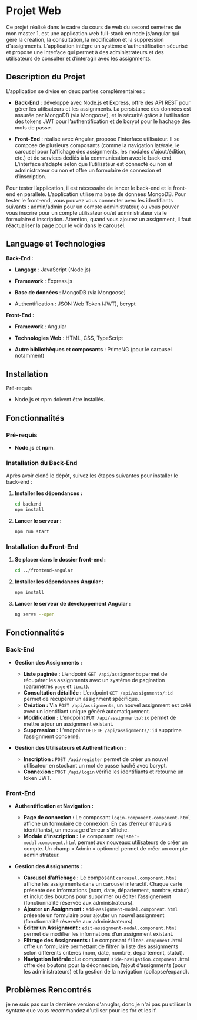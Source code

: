 # Projet Web
Ce projet réalisé dans le cadre du cours de web du second semetres de mon master 1, est une application web full-stack en node js/angular qui gère la création, la consultation, la modification et la suppression d’assignments. L’application intègre un système d’authentification sécurisé et propose une interface qui permet à des administrateurs et des utilisateurs de consulter et d’interagir avec les assignments.
## Description du Projet
L’application se divise en deux parties complémentaires :

- **Back-End** : développé avec Node.js et Express,  offre des API REST pour gérer les utilisateurs et les assignments. La persistance des données est assurée par MongoDB (via Mongoose), et la sécurité  grâce à l’utilisation des tokens JWT pour l’authentification et de bcrypt pour le hachage des mots de passe.

- **Front-End** : réalisé avec Angular, propose l'interface utilisateur. Il se compose de plusieurs composants (comme la navigation latérale, le carousel pour l’affichage des assignments, les modales d’ajout/édition, etc.) et de services dédiés à la communication avec le back-end. L’interface s’adapte selon que l’utilisateur est connecté ou non et administrateur ou non et offre un formulaire de connexion et d’inscription.

Pour tester l’application, il est nécessaire de lancer le back-end et le front-end en parallèle. L’application utilise ma base de données MongoDB.
Pour tester le front-end, vous pouvez vous connecter avec les identifiants suivants : admin/admin pour un compte administrateur, ou vous pouver vous inscrire pour un compte utilisateur ou/et administrateur via le formulaire d'inscription.
Attention, quand vous ajoutez un assignment, il faut réactualiser la page pour le voir dans le carousel.

## Language et Technologies
**Back-End :**

- **Langage** : JavaScript (Node.js)

- **Framework** : Express.js

- **Base de données** : MongoDB (via Mongoose)

- Authentification : JSON Web Token (JWT), bcrypt


**Front-End :**

- **Framework** : Angular

- **Technologies Web** : HTML, CSS, TypeScript

- **Autre bibliothèques et composants**  : PrimeNG (pour le carousel notamment)


## Installation
Pré-requis
- Node.js et npm doivent être installés.

## Fonctionnalités

### Pré-requis

- **Node.js** et **npm**.

### Installation du Back-End

Après avoir cloné le dépôt, suivez les étapes suivantes pour installer le back-end :

1. **Installer les dépendances :**
   ```bash
   cd backend
   npm install
   ```

2. **Lancer le serveur :**
   ```bash
   npm run start
   ```

### Installation du Front-End

1. **Se placer dans le dossier front-end :**
   ```bash
   cd ../frontend-angular
   ```

2. **Installer les dépendances Angular :**
   ```bash
   npm install 
   ```

3. **Lancer le serveur de développement Angular :**
   ```bash
   ng serve --open
   ```
## Fonctionnalités

### Back-End
- **Gestion des Assignments :**
    - **Liste paginée :** L’endpoint `GET /api/assignments` permet de récupérer les assignments avec un système de pagination (paramètres `page` et `limit`).
    - **Consultation détaillée :** L’endpoint `GET /api/assignments/:id` permet de récupérer un assignment spécifique.
    - **Création :** Via `POST /api/assignments`, un nouvel assignment est créé avec un identifiant unique généré automatiquement.
    - **Modification :** L’endpoint `PUT /api/assignments/:id` permet de mettre à jour un assignment existant.
    - **Suppression :** L’endpoint `DELETE /api/assignments/:id` supprime l’assignment concerné.

- **Gestion des Utilisateurs et Authentification :**
    - **Inscription :** `POST /api/register` permet de créer un nouvel utilisateur en stockant un mot de passe haché avec bcrypt.
    - **Connexion :** `POST /api/login` vérifie les identifiants et retourne un token JWT.

### Front-End

- **Authentification et Navigation :**
    - **Page de connexion :** Le composant `login-component.component.html` affiche un formulaire de connexion. En cas d’erreur (mauvais identifiants), un message d’erreur s’affiche.
    - **Modale d’inscription :** Le composant `register-modal.component.html` permet aux nouveaux utilisateurs de créer un compte. Un champ « Admin » optionnel permet de créer un compte administrateur.

- **Gestion des Assignments :**
    - **Carousel d’affichage :** Le composant `carousel.component.html` affiche les assignments dans un carousel interactif. Chaque carte présente des informations (nom, date, département, nombre, statut) et inclut des boutons pour supprimer ou éditer l’assignement (fonctionnalité réservée aux administrateurs).
    - **Ajouter un Assignment :** `add-assignment-modal.component.html` présente un formulaire pour ajouter un nouvel assignment (fonctionnalité réservée aux administrateurs).
    - **Éditer un Assignment :** `edit-assignment-modal.component.html` permet de modifier les informations d’un assignment existant.
    - **Filtrage des Assignments :** Le composant `filter.component.html` offre un formulaire permettant de filtrer la liste des assignments selon différents critères (nom, date, nombre, département, statut).
    - **Navigation latérale :** Le composant `side-navigation.component.html` offre des boutons pour la déconnexion, l’ajout d’assignments (pour les administrateurs) et la gestion de la navigation (collapse/expand).

## Problèmes Rencontrés
je ne suis pas sur la dernière version d'anuglar, donc je n'ai pas pu utiliser la syntaxe que vous recommandez d'utiliser pour les for et les if.